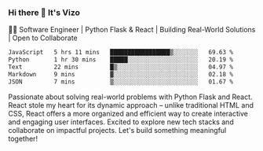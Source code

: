 ### Hi there 👋 It's Vizo

👨‍💻 Software Engineer | Python Flask & React | Building Real-World Solutions | Open to Collaborate

<!--START_SECTION:waka-->

```txt
JavaScript   5 hrs 11 mins   █████████████████▒░░░░░░░   69.63 %
Python       1 hr 30 mins    █████░░░░░░░░░░░░░░░░░░░░   20.19 %
Text         22 mins         █▒░░░░░░░░░░░░░░░░░░░░░░░   04.97 %
Markdown     9 mins          ▓░░░░░░░░░░░░░░░░░░░░░░░░   02.18 %
JSON         7 mins          ▒░░░░░░░░░░░░░░░░░░░░░░░░   01.67 %
```

<!--END_SECTION:waka-->


Passionate about solving real-world problems with Python Flask and React. React stole my heart for its dynamic approach – unlike traditional HTML and CSS, React offers a more organized and efficient way to create interactive and engaging user interfaces. Excited to explore new tech stacks and collaborate on impactful projects. Let's build something meaningful together!
